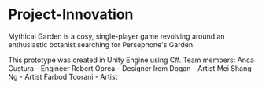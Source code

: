 # Project-Innovation

Mythical Garden is a cosy, single-player game revolving around an enthusiastic botanist searching for Persephone's Garden.

This prototype was created in Unity Engine using C#.
Team members:
Anca Custura - Engineer
Robert Oprea - Designer
Irem Dogan - Artist
Mei Shang Ng - Artist
Farbod Toorani - Artist

